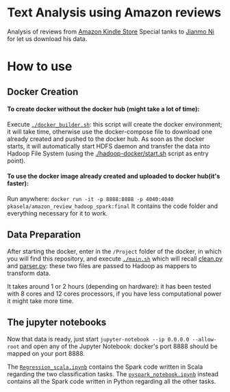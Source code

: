 # Text Analysis using Amazon reviews

Analysis of reviews from [Amazon Kindle Store](https://nijianmo.github.io/amazon/index.html) 
Special tanks to [Jianmo Ni](https://nijianmo.github.io/) for let us download his data.


# How to use

## Docker Creation

#### **To create docker without the docker hub (might take a lot of time):**

Execute [`./docker_builder.sh`](https://github.com/moiraghif/Amazon-Rating-Prediction/blob/master/docker_builder.sh): this script will create the docker environment; it will take time, otherwise use the docker-compose file to download one already created and pushed to the docker hub. 
As soon as the docker starts, it will automatically start HDFS daemon and transfer the data into Hadoop File System (using the [./hadoop-docker/start.sh](https://github.com/moiraghif/Amazon-Rating-Prediction/blob/master/hadoop-docker/start.sh) script as entry point). 

#### **To use the docker image already created and uploaded to docker hub(it's faster):**

Run anywhere:
`docker run -it -p 8888:8888 -p 4040:4040 pkasela/amazon_review_hadoop_spark:final` 
It contains the code folder and everything necessary for it to work.


## Data Preparation

After starting the docker, enter in the `/Project` folder of the docker, in which you will find this repository, and execute [`./main.sh`](https://github.com/moiraghif/Amazon-Rating-Prediction/blob/master/main.sh) which will recall [clean.py](https://github.com/moiraghif/Amazon-Rating-Prediction/blob/master/clean.py) and [parser.py](https://github.com/moiraghif/Amazon-Rating-Prediction/blob/master/parser.py): these two files are passed to Hadoop as mappers to transform data.

It takes around 1 or 2 hours (depending on hardware): it has been tested with 8 cores and 12 cores processors, if you have less computational power it might take more time.

## The jupyter notebooks

Now that data is ready, just start `jupyter-notebook --ip 0.0.0.0 --allow-root` and open any of the Jupyter Notebook: docker's port 8888 should be mapped on your port 8888.

The [`Regression_scala.ipynb`](https://github.com/moiraghif/Amazon-Rating-Prediction/blob/master/Regression_scala.ipynb) contains the Spark code written in Scala regarding the two classification tasks.
The [`pyspark_notebook.ipynb`](https://github.com/moiraghif/Amazon-Rating-Prediction/blob/master/pyspark_notebook.ipynb) instead contains all the Spark code written in Python regarding all the other tasks.
